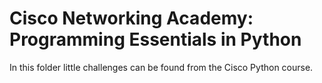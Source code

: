 # Cisco Networking Academy: Programming Essentials in Python
In this folder little challenges can be found from the Cisco Python course.
